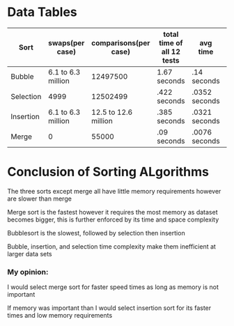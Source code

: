 # Data Tables
| Sort | swaps(per case) |comparisons(per case) | total time of all 12 tests | avg time | highest time | lowest time | 
| ---- | --------------- | -------------------- | -------------------------- | -------- | ------------ | ----------- |
 Bubble | 6.1 to 6.3 million | 12497500 | 1.67 seconds | .14 seconds | .236 seconds | .124 seconds | 
| Selection | 4999 | 12502499 | .422 seconds | .0352 seconds | .0618 seconds | .0279 seconds |
| Insertion | 6.1 to 6.3 million | 12.5 to 12.6 million | .385 seconds | .0321 seconds | .0638 seconds | .0269 seconds|
| Merge | 0 | 55000 |.09 seconds | .0076 seconds | .0259 seconds | .00299 seconds |
# Conclusion of Sorting ALgorithms
The three sorts except merge all have little memory requirements however are slower than merge

Merge sort is the fastest however it requires the most memory as dataset becomes bigger, this is further enforced by its time and space complexity  

Bubblesort is the slowest, followed by selection then insertion

Bubble, insertion, and selection time complexity make them inefficient at larger data sets

### My opinion: 
I would select merge sort for faster speed times as long as memory is not important

If memory was important than I would select insertion sort for its faster times and low memory requirements
